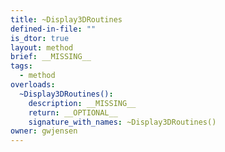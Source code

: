 ```yaml
---
title: ~Display3DRoutines
defined-in-file: ""
is_dtor: true
layout: method
brief: __MISSING__
tags:
  - method
overloads:
  ~Display3DRoutines():
    description: __MISSING__
    return: __OPTIONAL__
    signature_with_names: ~Display3DRoutines()
owner: gwjensen
---
```

